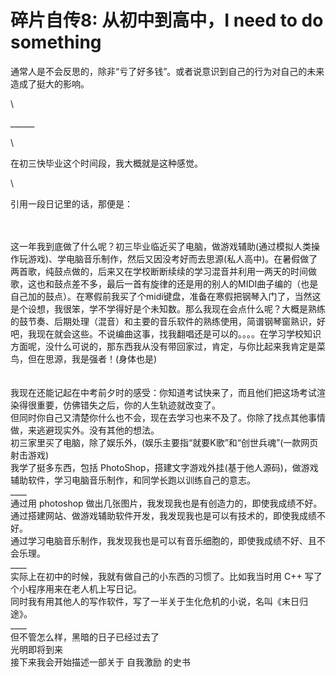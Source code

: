 # 碎片自传8: 从初中到高中，I need to do something

通常人是不会反思的，除非“亏了好多钱”。或者说意识到自己的行为对自己的未来造成了挺大的影响。

\


\_\_\_\_\_\_

\


在初三快毕业这个时间段，我大概就是这种感觉。

\


引用一段日记里的话，那便是：

\
\
这一年我到底做了什么呢？初三毕业临近买了电脑，做游戏辅助(通过模拟人类操作玩游戏)、学电脑音乐制作，然后又因没考好而去思源(私人高中)。在暑假做了两首歌，纯鼓点做的，后来又在学校断断续续的学习混音并利用一两天的时间做歌，这也和鼓点差不多，最后一首有旋律的还是用的别人的MIDI曲子编的（也是自己加的鼓点）。在寒假前我买了个midi键盘，准备在寒假把钢琴入门了，当然这是个设想，我很笨，学不学得好是个未知数。那么我现在会点什么呢？大概是熟练的鼓节奏、后期处理（混音）和主要的音乐软件的熟练使用，简谱钢琴窗熟识，好吧，我现在就会这些。不说编曲这事，找我翻唱还是可以的。。。。在学习学校知识方面呢，没什么可说的，那东西我从没有带回家过，肯定，与你比起来我肯定是菜鸟，但在思源，我是强者！(身体也是)\
\
\
我现在还能记起在中考前夕时的感受：你知道考试快来了，而且他们把这场考试渲染得很重要，仿佛错失之后，你的人生轨迹就改变了。\
但同时你自己又清楚你什么也不会，现在去学习也来不及了。你除了找点其他事情做，来逃避现实外。没有其他的想法。\
初三家里买了电脑，除了娱乐外，(娱乐主要指“就要K歌”和“创世兵魂”(一款网页射击游戏)\
我学了挺多东西，包括 PhotoShop，搭建文字游戏外挂(基于他人源码)，做游戏辅助软件，学习电脑音乐制作，和同学长跑以训练自己的意志。\
\_\_\_\_\
通过用 photoshop 做出几张图片，我发现我也是有创造力的，即使我成绩不好。\
通过搭建网站、做游戏辅助软件开发，我发现我也是可以有技术的，即使我成绩不好。\
通过学习电脑音乐制作，我发现我也是可以有音乐细胞的，即使我成绩不好、且不会乐理。\
\_\_\_\_\
实际上在初中的时候，我就有做自己的小东西的习惯了。比如我当时用 C++ 写了个小程序用来在老人机上写日记。\
同时我有用其他人的写作软件，写了一半关于生化危机的小说，名叫《末日归途》。\
\_\_\_\_\
但不管怎么样，黑暗的日子已经过去了\
光明即将到来\
接下来我会开始描述一部关于 自我激励 的史书

